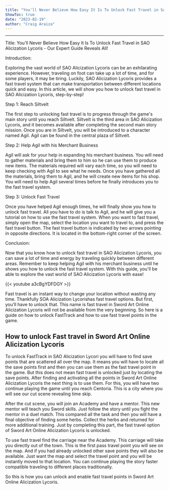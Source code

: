 ```yaml
---
title: "You'll Never Believe How Easy It Is To Unlock Fast Travel in SAO Alicization Lycoris - Our Expert Guide Reveals All!"
ShowToc: true 
date: "2023-02-19"
author: "Craig Araiza"
---
```

*****
Title: You'll Never Believe How Easy It Is To Unlock Fast Travel in SAO Alicization Lycoris - Our Expert Guide Reveals All!

Introduction:

Exploring the vast world of SAO Alicization Lycoris can be an exhilarating experience. However, traveling on foot can take up a lot of time, and for some players, it may be tiring. Luckily, SAO Alicization Lycoris provides a fast travel system that can make transportation between different locations quick and easy. In this article, we will show you how to unlock fast travel in SAO Alicization Lycoris, step-by-step!

Step 1: Reach Siltvelt

The first step to unlocking fast travel is to progress through the game's main story until you reach Siltvelt. Siltvelt is the third area in SAO Alicization Lycoris, and it becomes available after completing the second main story mission. Once you are in Siltvelt, you will be introduced to a character named Agil. Agil can be found in the central plaza of Siltvelt.

Step 2: Help Agil with his Merchant Business

Agil will ask for your help in expanding his merchant business. You will need to gather materials and bring them to him so he can use them to produce new items. The materials required will vary each time, so you will need to keep checking with Agil to see what he needs. Once you have gathered all the materials, bring them to Agil, and he will create new items for his shop. You will need to help Agil several times before he finally introduces you to the fast travel system.

Step 3: Unlock Fast Travel

Once you have helped Agil enough times, he will finally show you how to unlock fast travel. All you have to do is talk to Agil, and he will give you a tutorial on how to use the fast travel system. When you want to fast travel, simply open the map, select the location you want to travel to, and press the fast travel button. The fast travel button is indicated by two arrows pointing in opposite directions. It is located in the bottom-right corner of the screen.

Conclusion:

Now that you know how to unlock fast travel in SAO Alicization Lycoris, you can save a lot of time and energy by traveling quickly between different areas. Remember to keep helping Agil with his merchant business until he shows you how to unlock the fast travel system. With this guide, you'll be able to explore the vast world of SAO Alicization Lycoris with ease!

{{< youtube a3cBgYDFDGY >}} 



Fast travel is an instant way to change your location without wasting any time. Thankfully SOA Alicization Lycorishas fast travel options. But first, you’ll have to unlock that. This name is fast travel in Sword Art Online Alicization Lycoris will not be available from the very beginning. So here is a guide on how to unlock FastTrack and how to use fast travel points in the game.
 
## How to unlock Fast travel in Sword Art Online Alicization Lycoris
 
To unlock FastTrack in SAO Alicization Lycori you will have to find save points that are scattered all over the map. It means you will have to locate all the save points first and then you can use them as the fast travel point in the game. But this does not mean fast travel is unlocked just by locating the save points. After finding and activating all the points in Sword Art Online Alicization Lycoris the next thing is to use them. For this, you will have two continue playing the game until you reach Centoria. This is a city where you will see our cut scene revealing time skip.
 
After the cut scene, you will join an Academy and have a mentor. This new mentor will teach you Sword skills. Just follow the story until you fight the mentor in a duel match. This compared all the task and then you will have a final objective of finding some herbs. Collect the herbs and returned for more additional training. Just by completing this part, the fast travel option of Sword Art Online Alicization Lycoris is unlocked.
 
To use fast travel find the carriage near the Academy. This carriage will take you directly out of the town. This is the first pass travel point you will see on the map. And if you had already unlocked other save points they will also be available. Just want the map and select the travel point and you will be instantly moved to that location. You can continue playing the story faster compatible traveling to different places traditionally.
 
So this is how you can unlock and enable fast travel points in Sword Art Online Alicization Lycoris.




